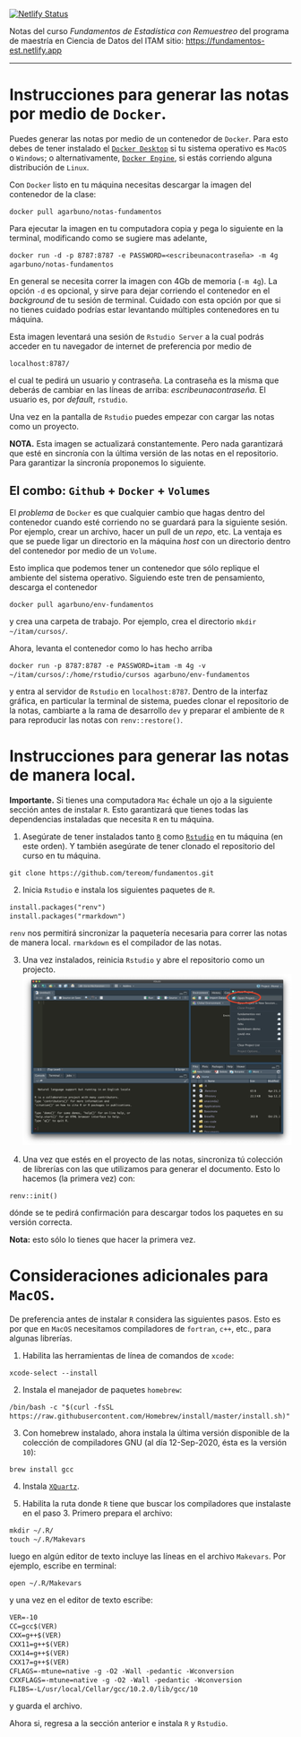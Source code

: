 [![Netlify Status](https://api.netlify.com/api/v1/badges/54022ee4-ae84-48c5-915c-20b85ccb6e08/deploy-status)](https://app.netlify.com/sites/fundamentos/deploys)


Notas del curso *Fundamentos de Estadística con Remuestreo* del programa de
maestría en Ciencia de Datos del ITAM sitio: https://fundamentos-est.netlify.app

---

# Instrucciones para generar las notas por medio de `Docker`.

Puedes generar las notas por medio de un contenedor de `Docker`. Para esto debes
de tener instalado el [`Docker Desktop`](https://docs.docker.com/desktop/) si tu
sistema operativo es `MacOS` o `Windows`; o alternativamente, [`Docker
Engine`](https://docs.docker.com/engine/), si estás corriendo alguna
distribución de `Linux`.

Con `Docker` listo en tu máquina necesitas descargar la imagen del contenedor
de la clase:
```{bash}
docker pull agarbuno/notas-fundamentos
```

Para ejecutar la imagen en tu computadora copia y pega lo siguiente en la
terminal, modificando como se sugiere mas adelante,
```{bash}
docker run -d -p 8787:8787 -e PASSWORD=<escribeunacontraseña> -m 4g agarbuno/notas-fundamentos
```
En general se necesita correr la imagen con 4Gb de memoria (`-m 4g`).  La opción
`-d` es opcional, y sirve para dejar corriendo el contenedor en el *background*
de tu sesión de terminal. Cuidado con esta opción por que si no tienes cuidado
podrías estar levantando múltiples contenedores en tu máquina.

Esta imagen leventará una sesión de `Rstudio Server` a la cual podrás acceder en
tu navegador de internet de preferencia por medio de
```{bash}
localhost:8787/
```
el cual te pedirá un usuario y contraseña. La contraseña es la misma que deberás
de cambiar en las líneas de arriba: *escribeunacontraseña*. El usuario es, por
*default*,
`rstudio`.

Una vez en la pantalla de `Rstudio` puedes empezar con cargar las notas como un
proyecto.

**NOTA.** Esta imagen se actualizará constantemente. Pero nada garantizará que
esté en sincronía con la última versión de las notas en el repositorio. Para
garantizar la sincronía proponemos lo siguiente.

## El combo: `Github` + `Docker` + `Volumes`

El *problema* de `Docker` es que cualquier cambio que hagas dentro del
contenedor cuando esté corriendo no se guardará para la siguiente sesión. Por
ejemplo, crear un archivo, hacer un pull de un *repo*, etc. La ventaja es que se
puede ligar un directorio en la máquina *host* con un directorio dentro del
contenedor por medio de un `Volume`.

Esto implica que podemos tener un contenedor que sólo replique el ambiente del 
sistema operativo. Siguiendo este tren de pensamiento, descarga el contenedor
```{bash}
docker pull agarbuno/env-fundamentos
```
y crea una carpeta de trabajo. Por ejemplo, crea el directorio `mkdir ~/itam/cursos/`. 

Ahora, levanta el contenedor como lo has hecho arriba
```{bash}
docker run -p 8787:8787 -e PASSWORD=itam -m 4g -v ~/itam/cursos/:/home/rstudio/cursos agarbuno/env-fundamentos
```
y entra al servidor de `Rstudio` en `localhost:8787`. Dentro de la interfaz
gráfica, en particular la terminal de sistema, puedes clonar el repositorio de
la notas, cambiarte a la rama de desarrollo `dev` y preparar el ambiente de 
`R` para reproducir las notas con `renv::restore()`.

# Instrucciones para generar las notas de manera local.

**Importante.** Si tienes una computadora `Mac` échale un ojo a la siguiente
sección antes de instalar `R`. Esto garantizará que tienes todas las dependencias
instaladas que necesita `R` en tu máquina.

1. Asegúrate de tener instalados tanto [`R`](https://cloud.r-project.org/) como
[`Rstudio`](https://rstudio.com/products/rstudio/download/) en tu máquina (en
este orden). Y también asegúrate de tener clonado el repositorio del curso en tu máquina.
```{bash}
git clone https://github.com/tereom/fundamentos.git
```

2. Inicia `Rstudio` e instala los siguientes paquetes de `R`.
```{r}
install.packages("renv")
install.packages("rmarkdown")
```

`renv` nos permitirá sincronizar la paquetería necesaria para correr las notas
de manera local. `rmarkdown` es el compilador de las notas.

3. Una vez instalados, reinicia `Rstudio` y abre el repositorio como un projecto.
![rstudio-project](images/rstudio-project.png)

4. Una vez que estés en el proyecto de las notas, sincroniza tú colección de librerías con las que utilizamos para generar el documento. Esto lo hacemos (la primera vez) con:
```{r}
renv::init()
```
dónde se te pedirá confirmación para descargar todos los paquetes en su versión
correcta.  

**Nota:** esto sólo lo tienes que hacer la primera vez.

# Consideraciones adicionales para `MacOS`.

De preferencia antes de instalar `R` considera las siguientes pasos. Esto es por
que en `MacOS` necesitamos compiladores de `fortran`, `c++`, etc., para algunas librerías.

1. Habilita las herramientas de línea de comandos de `xcode`:
```{bash}
xcode-select --install
```

2. Instala el manejador de paquetes `homebrew`:
```{bash}
/bin/bash -c "$(curl -fsSL https://raw.githubusercontent.com/Homebrew/install/master/install.sh)"
```

3. Con homebrew instalado, ahora instala la última versión disponible de la colección de compiladores GNU (al día 12-Sep-2020, ésta es la versión `10`):
```{bash}
brew install gcc
```

4. Instala [`XQuartz`](https://www.xquartz.org/).

5. Habilita la ruta donde `R` tiene que buscar los compiladores que instalaste en el paso 3. Primero prepara el archivo:
```{bash}
mkdir ~/.R/
touch ~/.R/Makevars
```
luego en algún editor de texto incluye las líneas en el archivo `Makevars`. Por ejemplo, escribe en terminal:
```{bash}
open ~/.R/Makevars
```
y una vez en el editor de texto escribe:
```{bash}
VER=-10
CC=gcc$(VER)
CXX=g++$(VER)
CXX11=g++$(VER)
CXX14=g++$(VER)
CXX17=g++$(VER)
CFLAGS=-mtune=native -g -O2 -Wall -pedantic -Wconversion
CXXFLAGS=-mtune=native -g -O2 -Wall -pedantic -Wconversion
FLIBS=-L/usr/local/Cellar/gcc/10.2.0/lib/gcc/10
```
y guarda el archivo.

Ahora si, regresa a la sección anterior e instala `R` y `Rstudio`.
